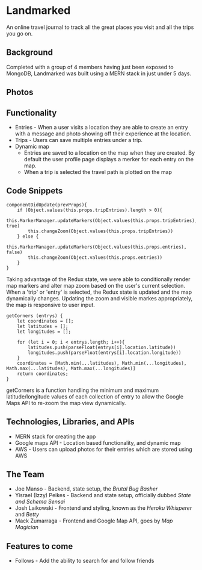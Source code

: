 # Landmarked

An online travel journal to track all the great places you visit and all the trips you go on. 

## Background

Completed with a group of 4 members having just been exposed to MongoDB, Landmarked was built using a MERN stack in just under 5 days. 

## Photos 

## Functionality 
 
- Entries - When a user visits a location they are able to create an entry with a message and photo 
showing off their experience at the location.
- Trips - Users can save multiple entries under a trip. 
- Dynamic map 
  - Entries are saved to a location on the map when they are created. By default the user profile page displays a merker for each entry on the map.
  - When a trip is selected the travel path is plotted on the map

## Code Snippets 

```
componentDidUpdate(prevProps){
    if (Object.values(this.props.tripEntries).length > 0){ 
        this.MarkerManager.updateMarkers(Object.values(this.props.tripEntries), true)
        this.changeZoom(Object.values(this.props.tripEntries))
    } else { 
        this.MarkerManager.updateMarkers(Object.values(this.props.entries), false)
        this.changeZoom(Object.values(this.props.entries))
    }
}
 ```
Taking advantage of the Redux state, we were able to conditionally render map markers and alter map zoom based on the user's current selection. When a 'trip' or 'entry' is selected, the Redux state is updated and the map dynamically changes. Updating the zoom and visible markes appropriately, the map is responsive to user input. 

``` 
getCorners (entrys) {
    let coordinates = [];
    let latitudes = [];
    let longitudes = [];

    for (let i = 0; i < entrys.length; i++){
        latitudes.push(parseFloat(entrys[i].location.latitude))
        longitudes.push(parseFloat(entrys[i].location.longitude))
    }
    coordinates = [Math.min(...latitudes), Math.min(...longitudes), Math.max(...latitudes), Math.max(...longitudes)]        
    return coordinates;
}  
```
getCorners is a function handling the minimum and maximum latitude/longitude values of each collection of entry to allow the Google Maps API to re-zoom the map view dynamically.
## Technologies, Libraries, and APIs
- MERN stack for creating the app
- Google maps API - Location based functionality, and dynamic map
- AWS - Users can upload photos for their entries which are stored using AWS

## The Team
- Joe Manso - Backend, state setup, the *Brutal Bug Basher*
- Yisrael (Izzy) Peikes - Backend and state setup, officially dubbed *State and Schema Sensai*
- Josh Laikowski - Frontend and styling, known as the *Heroku Whisperer* and *Betty*
- Mack Zumarraga - Frontend and Google Map API, goes by *Map Magician*

## Features to come
- Follows - Add the ability to search for and follow friends
